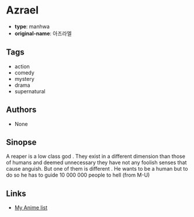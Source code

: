 # Azrael

-   **type**: manhwa
-   **original-name**: 아즈라엘

## Tags

-   action
-   comedy
-   mystery
-   drama
-   supernatural

## Authors

-   None

## Sinopse

A reaper is a low class god . They exist in a different dimension than those of humans and deemed unnecessary they have not any foolish senses that cause anguish. But one of them is different . He wants to be a human but to do so he has to guide 10 000 000 people to hell
(from M-U)

## Links

-   [My Anime list](https://myanimelist.net/manga/33075/Azrael)
